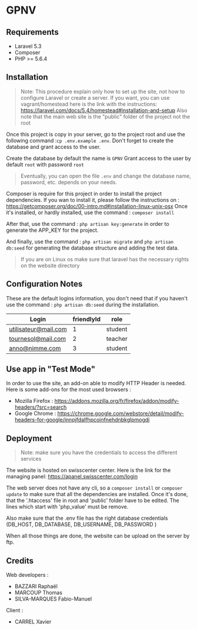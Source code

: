 # GPNV

## Requirements
- Laravel 5.3
- Composer
- PHP >= 5.6.4

## Installation
> Note: This procedure explain only how to set up the site, not how to configure
> Laravel or create a server. If you want, you can use vagrant/homestead here is the link
> with the instructions: https://laravel.com/docs/5.4/homestead#installation-and-setup
> Also note that the main web site is the "public" folder of the project not the root

Once this project is copy in your server, go to the project root and
use the following command :`cp .env.example .env`.
Don't forget to create the database and grant access to the user.

Create the database by default the name is `GPNV`
Grant access to the user by default `root` with password `root`
> Eventually, you can open the file `.env` and change the database name, password, etc.
> depends on your needs.

Composer is require for this project in order to install the project dependencies.
If you wan to install it, please follow the instructions on : https://getcomposer.org/doc/00-intro.md#installation-linux-unix-osx
Once it's installed, or hardly installed, use the command : `composer install`

After that, use the command : `php artisan key:generate` in order to generate
the APP_KEY for the project.

And finally, use the command : `php artisan migrate` and `php artisan db:seed`
for generating the database structure and adding the test data.

>If you are on Linux os make sure that laravel has the necessary rights on the website directory

## Configuration Notes
These are the default logins information, you don't need that if you haven't
use the command : `php artisan db:seed` during the installation.

|        Login          | friendlyId |  role   |
| --------------------- | ---------- | ------- |
| utilisateur@mail.com  |      1     | student |
| tournesol@mail.com    |      2     | teacher |
| anno@nimme.com        |      3     | student |

## Use app in "Test Mode"
In order to use the site, an add-on able to modify HTTP Header is needed.
Here is some add-ons for the most used browsers :
 - Mozilla Firefox : https://addons.mozilla.org/fr/firefox/addon/modify-headers/?src=search
 - Google Chrome : https://chrome.google.com/webstore/detail/modify-headers-for-google/innpjfdalfhpcoinfnehdnbkglpmogdi

## Deployment
> Note: make sure you have the credentials to access the different services

The website is hosted on swisscenter center.
Here is the link for the managing panel: https://apanel.swisscenter.com/login

The web server does not have any cli, so a `composer install` or `composer update`
to make sure that all the dependencies are installed.
Once it's done, that the '.htaccess' file in root and 'public' folder have to
be edited. The lines which start with 'php_value' must be remove.

Also make sure that the .env file has the right database credentials (DB_HOST, DB_DATABASE, DB_USERNAME, DB_PASSWORD )

When all those things are done, the website can be upload on the server by ftp.

## Credits
Web developers :
 - BAZZARI Raphaël
 - MARCOUP Thomas
 - SILVA-MARQUES Fabio-Manuel

Client :
 - CARREL Xavier

